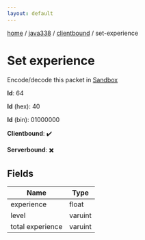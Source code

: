 ```yaml
---
layout: default
---
```


[home](/)  /  [java338](/protocol/java338)  /  [clientbound](/protocol/java338/clientbound)  /  set-experience

# Set experience

Encode/decode this packet in [Sandbox](../../../sandbox/java338#clientbound.set_experience)

**Id**: 64

**Id** (hex): 40

**Id** (bin): 01000000

**Clientbound**: ✔️

**Serverbound**: ✖️

## Fields

Name | Type
---|---
experience | float
level | varuint
total experience | varuint
